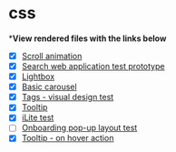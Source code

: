 # css

***View rendered files with the links below**

- [x] [Scroll animation](https://rendergit.github.io/css/animate_on_scroll.html)
- [x] [Search web application test prototype](https://rendergit.github.io/css/search_app_test.html)
- [x] [Lightbox](https://rendergit.github.io/css/lightbox.html)
- [x] [Basic carousel](https://rendergit.github.io/css/carousel.html)
- [x] [Tags - visual design test](https://rendergit.github.io/css/tags_visual_alternatives.html)
- [x] [Tooltip](https://rendergit.github.io/css/tooltip.html)
- [x] [iLite test](https://rendergit.github.io/css/iLite_test.html)
- [ ] [Onboarding pop-up layout test](https://rendergit.github.io/css/onboarding_popup_layout_test.html)
- [x] [Tooltip - on hover action](https://rendergit.github.io/css/tooltip_action_wp_test.html)
